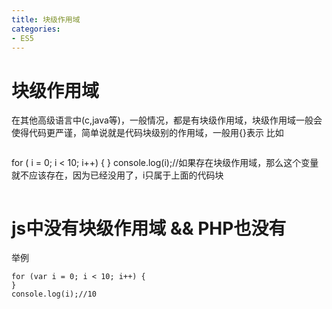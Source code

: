 ```yaml
---
title: 块级作用域
categories: 
- ES5
---
```


# 块级作用域
在其他高级语言中(c,java等)，一般情况，都是有块级作用域，块级作用域一般会使得代码更严谨，简单说就是代码块级别的作用域，一般用{}表示
比如
```
```
for ( i = 0; i < 10; i++) {
}
console.log(i);//如果存在块级作用域，那么这个变量就不应该存在，因为已经没用了，i只属于上面的代码块
```
```

# js中没有块级作用域 && PHP也没有
举例
```
for (var i = 0; i < 10; i++) {
}
console.log(i);//10
```



